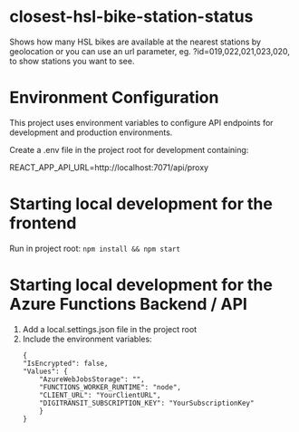 # closest-hsl-bike-station-status

Shows how many HSL bikes are available at the nearest stations by geolocation or you can use an url parameter, eg. ?id=019,022,021,023,020, to show stations you want to see.

# Environment Configuration

This project uses environment variables to configure API endpoints for development and production environments.

Create a .env file in the project root for development containing:

REACT_APP_API_URL=http://localhost:7071/api/proxy

# Starting local development for the frontend

Run in project root:
`npm install && npm start`

# Starting local development for the Azure Functions Backend / API

1. Add a local.settings.json file in the project root
2. Include the environment variables:
    ```
    {
    "IsEncrypted": false,
    "Values": {
        "AzureWebJobsStorage": "",
        "FUNCTIONS_WORKER_RUNTIME": "node",
        "CLIENT_URL": "YourClientURL",
        "DIGITRANSIT_SUBSCRIPTION_KEY": "YourSubscriptionKey"
        }
    }
    ```

